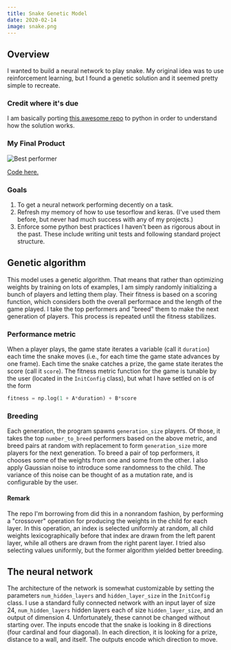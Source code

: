 ```yaml
---
title: Snake Genetic Model
date: 2020-02-14
image: snake.png
---
```


## Overview

I wanted to build a neural network to play snake. My original idea was to use
reinforcement learning, but I found a genetic solution and it seemed pretty
simple to recreate.

### Credit where it's due

I am basically porting [this awesome repo] to python in order to understand
how the solution works.

### My Final Product

![Best performer](https://media.giphy.com/media/lPdDrwvv94CtkHIpzp/giphy.gif)

[Code here.](https://github.com/jonathanlamar/snake-learning)

### Goals

1. To get a neural network performing decently on a task.
2. Refresh my memory of how to use tesorflow and keras. (I've used them before,
   but never had much success with any of my projects.)
3. Enforce some python best practices I haven't been as rigorous about in the
   past. These include writing unit tests and following standard project
   structure.

[this awesome repo]: https://github.com/greerviau/SnakeAI

## Genetic algorithm

This model uses a genetic algorithm. That means that rather than optimizing
weights by training on lots of examples, I am simply randomly initializing a
bunch of players and letting them play. Their fitness is based on a scoring
function, which considers both the overall performace and the length of the game
played. I take the top performers and "breed" them to make the next generation
of players. This process is repeated until the fitness stabilizes.

### Performance metric

When a player plays, the game state iterates a variable (call it `duration`)
each time the snake moves (i.e., for each time the game state advances by one
frame). Each time the snake catches a prize, the game state iterates the score
(call it `score`). The fitness metric function for the game is tunable by the
user (located in the `InitConfig` class), but what I have settled on is of the
form

```python
fitness = np.log(1 + A*duration) + B*score
```

### Breeding

Each generation, the program spawns `generation_size` players. Of those, it
takes the top `number_to_breed` performers based on the above metric, and breed
pairs at random with replacement to form `generation_size` more players for the
next generation. To breed a pair of top performers, it chooses some of the
weights from one and some from the other. I also apply Gaussian noise to
introduce some randomness to the child. The variance of this noise can be
thought of as a mutation rate, and is configurable by the user.

#### Remark

The repo I'm borrowing from did this in a nonrandom fashion, by performing a
"crossover" operation for producing the weights in the child for each layer. In
this operation, an index is selected uniformly at random, all child weights
lexicographically before that index are drawn from the left parent layer, while
all others are drawn from the right parent layer. I tried also selecting values
uniformly, but the former algorithm yielded better breeding.

## The neural network

The architecture of the network is somewhat customizable by setting the
parameters `num_hidden_layers` and `hidden_layer_size` in the `InitConfig`
class. I use a standard fully connected network with an input layer of size 24,
`num_hidden_layers` hidden layers each of size `hidden_layer_size`, and an
output of dimension 4. Unfortunately, these cannot be changed without starting
over. The inputs encode that the snake is looking in 8 directions (four
cardinal and four diagonal). In each direction, it is looking for a prize,
distance to a wall, and itself. The outputs encode which direction to move.

